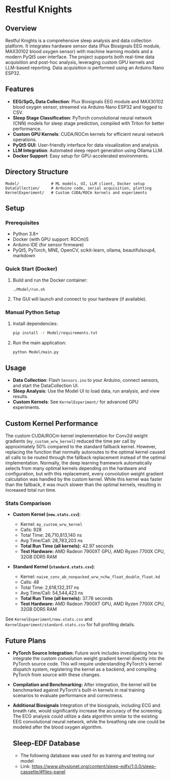 # Restful Knights

## Overview

 Restful Knights is a comprehensive sleep analysis and data collection platform. It integrates hardware sensor data (Plux Biosignals EEG module, MAX30102 blood oxygen sensor) with machine learning models and a modern PyQt5 user interface. The project supports both real-time data acquisition and post-hoc analysis, leveraging custom GPU kernels and LLM-based reporting. Data acquisition is performed using an Arduino Nano ESP32.

## Features

- **EEG/SpO₂ Data Collection**: Plux Biosignals EEG module and MAX30102 blood oxygen sensor, streamed via Arduino Nano ESP32 and logged to CSV.
- **Sleep Stage Classification**: PyTorch convolutional neural network (CNN) models for sleep stage prediction, compiled with Triton for better performance.
- **Custom GPU Kernels**: CUDA/ROCm kernels for efficient neural network operations.
- **PyQt5 GUI**: User-friendly interface for data visualization and analysis.
- **LLM Integration**: Automated sleep report generation using Ollama LLM.
- **Docker Support**: Easy setup for GPU-accelerated environments.

## Directory Structure

```
Model/              # ML models, UI, LLM client, Docker setup
DataCollection/     # Arduino code, serial acquisition, plotting
KernelExperiment/   # Custom CUDA/ROCm kernels and experiments
```

## Setup

### Prerequisites

- Python 3.8+
- Docker (with GPU support: ROCm)S
- Arduino IDE (for sensor firmware)
- PyQt5, PyTorch, MNE, OpenCV, scikit-learn, ollama, beautifulsoup4, markdown

### Quick Start (Docker)

1. Build and run the Docker container:
    ```sh
    ./Model/run.sh
    ```

2. The GUI will launch and connect to your hardware (if available).

### Manual Python Setup

1. Install dependencies:
    ```sh
    pip install -r Model/requirements.txt
    ```

2. Run the main application:
    ```sh
    python Model/main.py
    ```

## Usage

- **Data Collection**: Flash `Sensors.ino` to your Arduino, connect sensors, and start the DataCollection UI.
- **Sleep Analysis**: Use the Model UI to load data, run analysis, and view results.
- **Custom Kernels**: See `KernelExperiment/` for advanced GPU experiments.

## Custom Kernel Performance

The custom CUDA/ROCm kernel implementation for Conv2d weight gradients (`my_custom_wrw_kernel`) reduced the time per call by approximately 50% compared to the standard fallback kernel. However, replacing the function that normally autoroutes to the optimal kernel caused all calls to be routed through the fallback replacement instead of the optimal implementation. Normally, the deep learning framework automatically selects from many optimal kernels depending on the hardware and configuration, but with this replacement, every convolution weight gradient calculation was handled by the custom kernel. While this kernel was faster than the fallback, it was much slower than the optimal kernels, resulting in increased total run time.

### Stats Comparison

- **Custom Kernel (`new.stats.csv`)**:
  - Kernel: `my_custom_wrw_kernel`
  - Calls: 928
  - Total Time: 26,710,813,140 ns
  - Avg Time/Call: 28,783,203 ns
  - **Total Run Time (all kernels):** 42.97 seconds
  - **Test Hardware:** AMD Radeon 7900XT GPU, AMD Ryzen 7700X CPU, 32GB DDR5 RAM

- **Standard Kernel (`standard.stats.csv`)**:
  - Kernel: `naive_conv_ab_nonpacked_wrw_nchw_float_double_float.kd`
  - Calls: 48
  - Total Time: 2,618,132,317 ns
  - Avg Time/Call: 54,544,423 ns
  - **Total Run Time (all kernels):** 37.78 seconds
  - **Test Hardware:** AMD Radeon 7900XT GPU, AMD Ryzen 7700X CPU, 32GB DDR5 RAM

See `KernelExperiment/new.stats.csv` and `KernelExperiment/standard.stats.csv` for full profiling details.

## Future Plans

- **PyTorch Source Integration:**
  Future work includes investigating how to integrate the custom convolution weight gradient kernel directly into the PyTorch source code. This will require understanding PyTorch's kernel dispatch system, registering the kernel as a backend, and compiling PyTorch from source with these changes.
- **Compilation and Benchmarking:**
  After integration, the kernel will be benchmarked against PyTorch's built-in kernels in real training scenarios to evaluate performance and correctness.
- **Additional Biosignals**
  Integration of the biosignals, including ECG and breath rate, would significantly increase the accuracy of the screening. The ECG analysis could utilize a data algorithm similar to the existing EEG convolutional neural network, while the breathing rate one could be modeled after the blood oxygen algorithm.


  ## Sleep-EDF Database
  - The following database was used for as training and testing our model
  - Link: https://www.physionet.org/content/sleep-edfx/1.0.0/sleep-cassette/#files-panel
